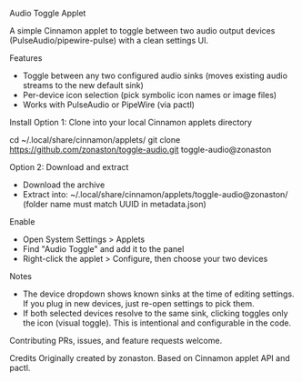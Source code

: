 Audio Toggle Applet

A simple Cinnamon applet to toggle between two audio output devices (PulseAudio/pipewire-pulse) with a clean settings UI.

Features
- Toggle between any two configured audio sinks (moves existing audio streams to the new default sink)
- Per-device icon selection (pick symbolic icon names or image files)
- Works with PulseAudio or PipeWire (via pactl)

Install
Option 1: Clone into your local Cinnamon applets directory

  cd ~/.local/share/cinnamon/applets/
  git clone https://github.com/zonaston/toggle-audio.git toggle-audio@zonaston

Option 2: Download and extract
- Download the archive
- Extract into: ~/.local/share/cinnamon/applets/toggle-audio@zonaston/ (folder name must match UUID in metadata.json)

Enable
- Open System Settings > Applets
- Find "Audio Toggle" and add it to the panel
- Right-click the applet > Configure, then choose your two devices

Notes
- The device dropdown shows known sinks at the time of editing settings. If you plug in new devices, just re-open settings to pick them.
- If both selected devices resolve to the same sink, clicking toggles only the icon (visual toggle). This is intentional and configurable in the code.

Contributing
PRs, issues, and feature requests welcome.

Credits
Originally created by zonaston. Based on Cinnamon applet API and pactl.
